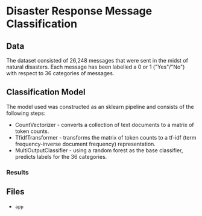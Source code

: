 # Disaster Response Message Classification

## Data

The dataset consisted of 26,248 messages that were sent in the midst of natural disasters. Each message has been labelled a 0 or 1 ("Yes"/"No") with respect to 36 categories of messages. 

## Classification Model

The model used was constructed as an sklearn pipeline and consists of the following steps: 

* CountVectorizer - converts a collection of text documents to a matrix of token counts.
* TfidfTransformer - transforms the matrix of token counts to a tf-idf (term frequency-inverse document frequency) representation.
* MultiOutputClassifier - using a random forest as the base classifier, predicts labels for the 36 categories. 

### Results

## Files 

* `app`
